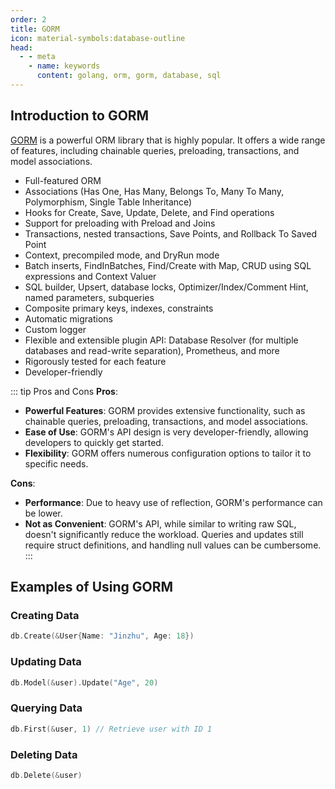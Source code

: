 ```yaml
---
order: 2
title: GORM
icon: material-symbols:database-outline
head:
  - - meta
    - name: keywords
      content: golang, orm, gorm, database, sql
---
```


## Introduction to GORM

[GORM](https://gorm.io) is a powerful ORM library that is highly popular. It offers a wide range of features, including chainable queries, preloading, transactions, and model associations.

- Full-featured ORM
- Associations (Has One, Has Many, Belongs To, Many To Many, Polymorphism, Single Table Inheritance)
- Hooks for Create, Save, Update, Delete, and Find operations
- Support for preloading with Preload and Joins
- Transactions, nested transactions, Save Points, and Rollback To Saved Point
- Context, precompiled mode, and DryRun mode
- Batch inserts, FindInBatches, Find/Create with Map, CRUD using SQL expressions and Context Valuer
- SQL builder, Upsert, database locks, Optimizer/Index/Comment Hint, named parameters, subqueries
- Composite primary keys, indexes, constraints
- Automatic migrations
- Custom logger
- Flexible and extensible plugin API: Database Resolver (for multiple databases and read-write separation), Prometheus, and more
- Rigorously tested for each feature
- Developer-friendly

::: tip Pros and Cons
**Pros**:
- **Powerful Features**: GORM provides extensive functionality, such as chainable queries, preloading, transactions, and model associations.
- **Ease of Use**: GORM's API design is very developer-friendly, allowing developers to quickly get started.
- **Flexibility**: GORM offers numerous configuration options to tailor it to specific needs.

**Cons**:
- **Performance**: Due to heavy use of reflection, GORM's performance can be lower.
- **Not as Convenient**: GORM's API, while similar to writing raw SQL, doesn't significantly reduce the workload. Queries and updates still require struct definitions, and handling null values can be cumbersome.
:::

## Examples of Using GORM

### Creating Data

```go
db.Create(&User{Name: "Jinzhu", Age: 18})
```

### Updating Data

```go
db.Model(&user).Update("Age", 20)
```

### Querying Data

```go
db.First(&user, 1) // Retrieve user with ID 1
```

### Deleting Data

```go
db.Delete(&user)
```